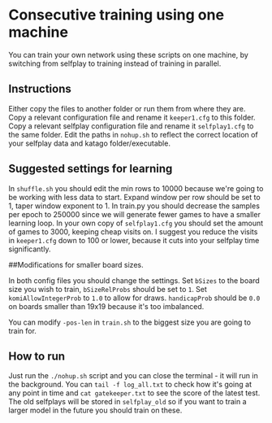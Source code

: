 # Consecutive training using one machine

You can train your own network using these scripts on one machine, by switching from selfplay to training instead of training in parallel.

## Instructions

Either copy the files to another folder or run them from where they are. Copy a relevant configuration file and rename it `keeper1.cfg` to this folder. Copy a relevant selfplay configuration file and rename it `selfplay1.cfg` to the same folder. Edit the paths in `nohup.sh` to reflect the correct location of your selfplay data and katago folder/executable.

## Suggested settings for learning

In `shuffle.sh` you should edit the min rows to 10000 because we're going to be working with less data to start. Expand window per row should be set to 1, taper window exponent to 1. In train.py you should decrease the samples per epoch to 250000 since we will generate fewer games to have a smaller learning loop. In your own copy of `selfplay1.cfg` you should set the amount of games to 3000, keeping cheap visits on. I suggest you reduce the visits in `keeper1.cfg` down to 100 or lower, because it cuts into your selfplay time significantly.

##Modifications for smaller board sizes.

In both config files you should change the settings. Set `bSizes` to the board size you wish to train, `bSizeRelProbs` should be set to `1`. Set `komiAllowIntegerProb` to `1.0` to allow for draws. `handicapProb` should be `0.0` on boards smaller than 19x19 because it's too imbalanced.

You can modify `-pos-len` in `train.sh` to the biggest size you are going to train for.

## How to run

Just run the `./nohup.sh` script and you can close the terminal - it will run in the background. You can `tail -f log_all.txt` to check how it's going at any point in time and `cat gatekeeper.txt` to see the score of the latest test. The old selfplays will be stored in `selfplay_old` so if you want to train a larger model in the future you should train on these.
